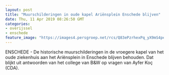```yaml
---
layout: post
title: "Muurschilderingen in oude kapel Ariënsplein Enschede blijven"
date: Thu, 11 Apr 2019 08:26:50 GMT
categories: 
- overijssel 
- enschede 
feature_image: "https://images4.persgroep.net/rcs/Q83ePzrhexPq_yX9mS4pePU0Y-o/diocontent/145295112/_fitwidth/400/?appId=21791a8992982cd8da851550a453bd7f&quality=0.7"
---
```


ENSCHEDE - De historische muurschilderingen in de vroegere kapel van het oude ziekenhuis aan het Ariënsplein in Enschede blijven behouden. Dat blijkt uit antwoorden van het college van B&W op vragen van Ayfer Koç (CDA).
